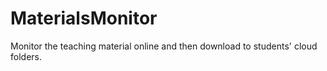 # MaterialsMonitor
Monitor the teaching material online and then download to students' cloud folders.
